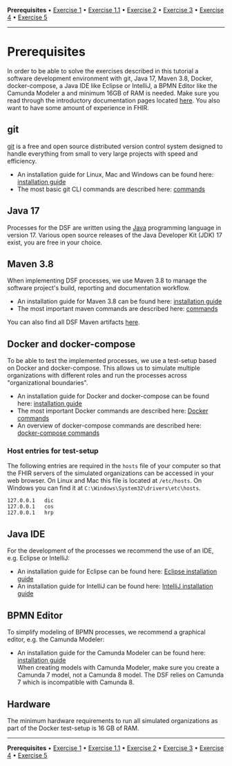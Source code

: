 **Prerequisites** • [Exercise 1](exercise-1.md) • [Exercise 1.1](exercise-1-1.md) • [Exercise 2](exercise-2.md) • [Exercise 3](exercise-3.md) • [Exercise 4](exercise-4.md) • [Exercise 5](exercise-5.md)
___

# Prerequisites
In order to be able to solve the exercises described in this tutorial a software development environment with git, Java 17, Maven 3.8, Docker, docker-compose, a Java IDE like Eclipse or IntelliJ, a BPMN Editor like the Camunda Modeler a and minimum 16GB of RAM is needed.
Make sure you read through the introductory documentation pages located [here](https://dsf.dev/intro/).
You also want to have some amount of experience in FHIR.

## git
[git](https://git-scm.com) is a free and open source distributed version control system designed to handle everything from small to very large projects with speed and efficiency.

- An installation guide for Linux, Mac and Windows can be found here: [installation guide](https://git-scm.com/book/en/v2/Getting-Started-Installing-Git)
- The most basic git CLI commands are described here: [commands](https://git-scm.com/book/en/v2/Git-Basics-Getting-a-Git-Repository)

## Java 17
Processes for the DSF are written using the [Java](https://www.java.com) programming language in version 17. Various open source releases of the Java Developer Kit (JDK) 17 exist, you are free in your choice.

## Maven 3.8
When implementing DSF processes, we use Maven 3.8 to manage the software project's build, reporting and documentation workflow.

- An installation guide for Maven 3.8 can be found here: [installation guide](https://maven.apache.org/install.html)
- The most important maven commands are described here: [commands](https://maven.apache.org/guides/getting-started/maven-in-five-minutes.html)

You can also find all DSF Maven artifacts [here](https://mvnrepository.com/artifact/dev.dsf).

## Docker and docker-compose
To be able to test the implemented processes, we use a test-setup based on Docker and docker-compose. This allows us to simulate multiple organizations with different roles and run the processes across "organizational boundaries".

- An installation guide for Docker and docker-compose can be found here: [installation guide](https://docs.docker.com/get-docker/)
- The most important Docker commands are described here: [Docker commands](https://docs.docker.com/engine/reference/run/)
- An overview of docker-compose commands are described here: [docker-compose commands](https://docs.docker.com/compose/reference/)

### Host entries for test-setup
The following entries are required in the `hosts` file of your computer so that the FHIR servers of the simulated organizations can be accessed in your web browser. On Linux and Mac this file is located at `/etc/hosts`. On Windows you can find it at `C:\Windows\System32\drivers\etc\hosts`.

```
127.0.0.1	dic
127.0.0.1	cos
127.0.0.1	hrp
```

## Java IDE
For the development of the processes we recommend the use of an IDE, e.g. Eclipse or IntelliJ:

- An installation guide for Eclipse can be found here: [Eclipse installation guide](https://wiki.eclipse.org/Eclipse/Installation)
- An installation guide for IntelliJ can be found here: [IntelliJ installation guide](https://www.jetbrains.com/help/idea/installation-guide.html)

## BPMN Editor
To simplify modeling of BPMN processes, we recommend a graphical editor, e.g. the Camunda Modeler:

- An installation guide for the Camunda Modeler can be found here: [installation guide](https://camunda.com/de/download/modeler/)  
     When creating models with Camunda Modeler, make sure you create a Camunda 7 model, not a Camunda 8 model. The DSF
relies on Camunda 7 which is incompatible with Camunda 8.

## Hardware
The minimum hardware requirements to run all simulated organizations as part of the Docker test-setup is 16 GB of RAM.

___
**Prerequisites** • [Exercise 1](exercise-1.md) • [Exercise 1.1](exercise-1-1.md) • [Exercise 2](exercise-2.md) • [Exercise 3](exercise-3.md) • [Exercise 4](exercise-4.md) • [Exercise 5](exercise-5.md)